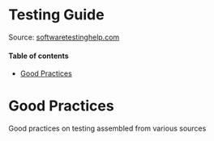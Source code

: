 # Testing Guide

Source: [softwaretestinghelp.com](https://www.softwaretestinghelp.com/what-is-software-testing-life-cycle-stlc/)


#### Table of contents
* [Good Practices](#good-practices)


# Good Practices
Good practices on testing assembled from various sources

